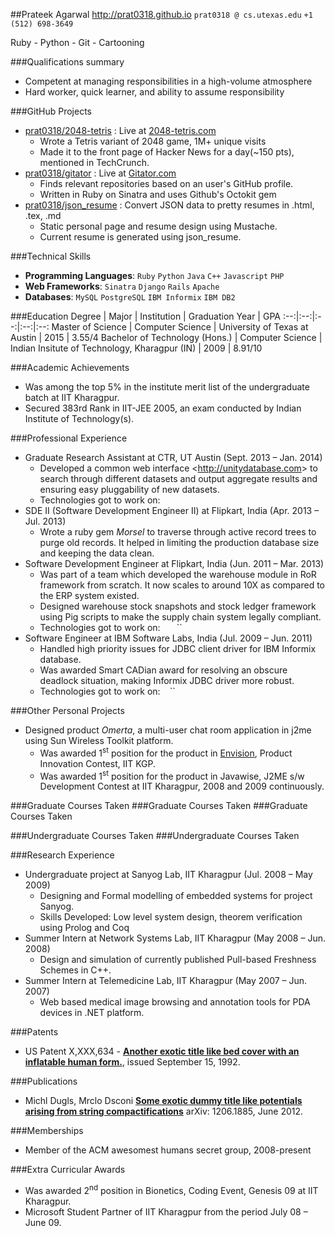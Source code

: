 ##Prateek Agarwal
[http:&#x2F;&#x2F;prat0318.github.io](http:&#x2F;&#x2F;prat0318.github.io) `prat0318 @ cs.utexas.edu` `+1 (512) 698-3649`

Ruby - Python - Git - Cartooning

###Qualifications summary
* Competent at managing responsibilities in a high-volume atmosphere
* Hard worker, quick learner, and ability to assume responsibility

###GitHub Projects
* [prat0318&#x2F;2048-tetris](http://github.com/prat0318&#x2F;2048-tetris) : Live at [2048-tetris.com](http:&#x2F;&#x2F;2048-tetris.com)
    - Wrote a Tetris variant of 2048 game, 1M+ unique visits
    - Made it to the front page of Hacker News for a day(~150 pts), mentioned in TechCrunch.
* [prat0318&#x2F;gitator](http://github.com/prat0318&#x2F;gitator) : Live at [Gitator.com](http:&#x2F;&#x2F;gitator.com)
    - Finds relevant repositories based on an user's GitHub profile.
    - Written in Ruby on Sinatra and uses Github's Octokit gem
* [prat0318&#x2F;json_resume](http://github.com/prat0318&#x2F;json_resume) : Convert JSON data to pretty resumes in .html, .tex, .md
    - Static personal page and resume design using Mustache.
    - Current resume is generated using json_resume.

###Technical Skills
* **Programming Languages**: `Ruby` `Python` `Java` `C++` `Javascript` `PHP` 
* **Web Frameworks**: `Sinatra` `Django` `Rails` `Apache` 
* **Databases**: `MySQL` `PostgreSQL` `IBM Informix` `IBM DB2` 

###Education
Degree | Major | Institution | Graduation Year | GPA
:--:|:--:|:--:|:--:|:--:
Master of Science | Computer Science | University of Texas at Austin | 2015 | 3.55&#x2F;4
Bachelor of Technology (Hons.) | Computer Science | Indian Insitute of Technology, Kharagpur (IN) | 2009 | 8.91&#x2F;10

###Academic Achievements
* Was among the top 5% in the institute merit list of the undergraduate batch at IIT Kharagpur.
* Secured 383rd Rank in IIT-JEE 2005, an exam conducted by Indian Institute of Technology(s).

###Professional Experience
* Graduate Research Assistant at CTR, UT Austin (Sept. 2013 – Jan. 2014)
    - Developed a common web interface <<http://unitydatabase.com>> to search through different datasets and output aggregate results and ensuring easy pluggability of new datasets.
    - Technologies got to work on: `` `` `` `` 
* SDE II (Software Development Engineer II) at Flipkart, India (Apr. 2013 – Jul. 2013)
    - Wrote a ruby gem _Morsel_ to traverse through active record trees to purge old records. It helped in limiting the production database size and keeping the data clean.
* Software Development Engineer at Flipkart, India (Jun. 2011 – Mar. 2013)
    - Was part of a team which developed the warehouse module in RoR framework from scratch. It now scales to around 10X as compared to the ERP system existed.
    - Designed warehouse stock snapshots and stock ledger framework using Pig scripts to make the supply chain system legally compliant.
    - Technologies got to work on: `` `` `` `` `` 
* Software Engineer at IBM Software Labs, India (Jul. 2009 – Jun. 2011)
    - Handled high priority issues for JDBC client driver for IBM Informix database.
    - Was awarded Smart CADian award for resolving an obscure deadlock situation, making Informix JDBC driver more robust.
    - Technologies got to work on: `` `` `` 

###Other Personal Projects
* Designed product _Omerta_, a multi-user chat room application in j2me using Sun Wireless Toolkit platform.
    - Was awarded 1<sup>st</sup> position for the product in [Envision](http://www.ecell-iitkgp.org/envision.php), Product Innovation Contest, IIT KGP.
    - Was awarded 1<sup>st</sup> position for the product in Javawise, J2ME s/w Development Contest at IIT Kharagpur, 2008 and 2009 continuously.

###Graduate Courses Taken
###Graduate Courses Taken
###Graduate Courses Taken

###Undergraduate Courses Taken
###Undergraduate Courses Taken

###Research Experience
* Undergraduate project at Sanyog Lab, IIT Kharagpur (Jul. 2008 – May 2009)
    - Designing and Formal modelling of embedded systems for project Sanyog.
    - Skills Developed: Low level system design, theorem verification using Prolog and Coq
* Summer Intern at Network Systems Lab, IIT Kharagpur (May 2008 – Jun. 2008)
    - Design and simulation of currently published Pull-based Freshness Schemes in C++.
* Summer Intern at Telemedicine Lab, IIT Kharagpur (May 2007 – Jun. 2007)
    - Web based medical image browsing and annotation tools for PDA devices in .NET platform.

###Patents
* US Patent X,XXX,634 - **[Another exotic title like bed cover with an inflatable human form.]()**, issued September 15, 1992.

###Publications
* Michl Dugls, Mrclo Dsconi **[Some exotic dummy title like potentials arising from string compactifications]()** arXiv: 1206.1885, June 2012.

###Memberships
* Member of the ACM awesomest humans secret group, 2008-present

###Extra Curricular Awards
* Was awarded 2<sup>nd</sup> position in Bionetics, Coding Event, Genesis 09 at IIT Kharagpur.
* Microsoft Student Partner of IIT Kharagpur from the period July 08 – June 09.
